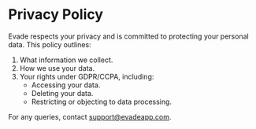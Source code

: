 
# Privacy Policy

Evade respects your privacy and is committed to protecting your personal data. This policy outlines:
1. What information we collect.
2. How we use your data.
3. Your rights under GDPR/CCPA, including:
   - Accessing your data.
   - Deleting your data.
   - Restricting or objecting to data processing.

For any queries, contact support@evadeapp.com.
